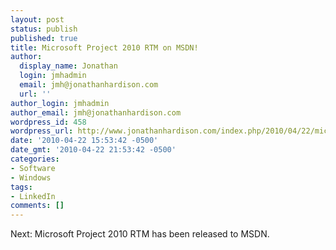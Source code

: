 ```yaml
---
layout: post
status: publish
published: true
title: Microsoft Project 2010 RTM on MSDN!
author:
  display_name: Jonathan
  login: jmhadmin
  email: jmh@jonathanhardison.com
  url: ''
author_login: jmhadmin
author_email: jmh@jonathanhardison.com
wordpress_id: 458
wordpress_url: http://www.jonathanhardison.com/index.php/2010/04/22/microsoft-project-2010-rtm-on-msdn/
date: '2010-04-22 15:53:42 -0500'
date_gmt: '2010-04-22 21:53:42 -0500'
categories:
- Software
- Windows
tags:
- LinkedIn
comments: []
---
```

Next: Microsoft Project 2010 RTM has been released to MSDN.
